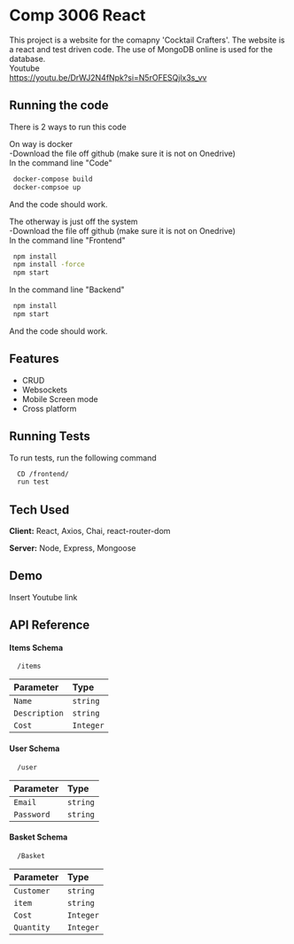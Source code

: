 
# Comp 3006 React

This project is a website for the comapny 'Cocktail Crafters'. The website is a react and test driven code. The use of MongoDB online is used for the database. <br>
Youtube<br>
https://youtu.be/DrWJ2N4fNpk?si=N5rOFESQjlx3s_vv
## Running the code

There is 2 ways to run this code

On way is docker <br>
 -Download the file off github (make sure it is not on Onedrive)<br>
 In the command line "Code"
 ```bash
  docker-compose build
  docker-compsoe up
```
  And the code should work.
  
  The otherway is just off the system <br>
   -Download the file off github (make sure it is not on Onedrive)<br>
 In the command line "Frontend"
 ```bash
  npm install
  npm install -force
  npm start
```
 In the command line "Backend"
 ```bash
  npm install
  npm start
```
  And the code should work.


## Features

- CRUD
- Websockets
- Mobile Screen mode
- Cross platform


## Running Tests

To run tests, run the following command

```bash
  CD /frontend/
  run test
```

## Tech Used

**Client:** React, Axios, Chai, react-router-dom

**Server:** Node, Express, Mongoose


## Demo

Insert Youtube link


## API Reference

#### Items Schema
```http
  /items
```
| Parameter | Type     |                
| :-------- | :------- | 
| `Name` | `string` | 
| `Description` | `string` |
| `Cost` | `Integer` |

#### User Schema
```http
  /user
```
| Parameter | Type     |                
| :-------- | :------- | 
| `Email` | `string` | 
| `Password` | `string` |

#### Basket Schema
```http
  /Basket
```
| Parameter | Type     |                
| :-------- | :------- | 
| `Customer` | `string` | 
| `item` | `string` |
| `Cost` | `Integer` |
| `Quantity` | `Integer` |



